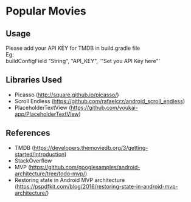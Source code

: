 # Popular Movies

## Usage
Please add your API KEY for TMDB in build.gradle file <br>
Eg:<br>
buildConfigField "String", "API_KEY", '"Set you API Key here"'

## Libraries Used
* Picasso (http://square.github.io/picasso/)
* Scroll Endless (https://github.com/rafaelcrz/android_scroll_endless)
* PlaceholderTextView (https://github.com/youkai-app/PlaceholderTextView)

## References
* TMDB (https://developers.themoviedb.org/3/getting-started/introduction)
* StackOverflow
* MVP (https://github.com/googlesamples/android-architecture/tree/todo-mvp/)
* Restoring state in Android MVP architecture (https://pspdfkit.com/blog/2016/restoring-state-in-android-mvp-architecture/)